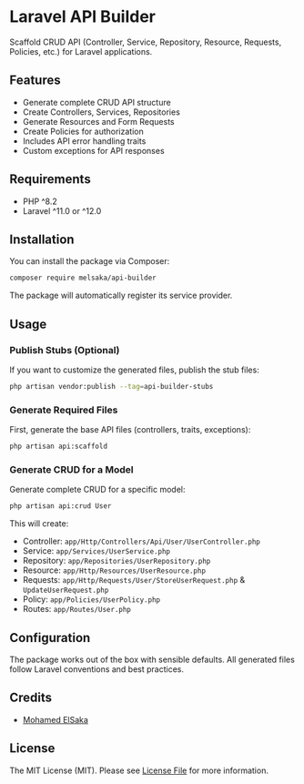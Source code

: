 # Laravel API Builder

Scaffold CRUD API (Controller, Service, Repository, Resource, Requests, Policies, etc.) for Laravel applications.

## Features

- Generate complete CRUD API structure
- Create Controllers, Services, Repositories
- Generate Resources and Form Requests
- Create Policies for authorization
- Includes API error handling traits
- Custom exceptions for API responses

## Requirements

- PHP ^8.2
- Laravel ^11.0 or ^12.0

## Installation

You can install the package via Composer:

```bash
composer require melsaka/api-builder
```

The package will automatically register its service provider.

## Usage

### Publish Stubs (Optional)

If you want to customize the generated files, publish the stub files:

```bash
php artisan vendor:publish --tag=api-builder-stubs
```

### Generate Required Files

First, generate the base API files (controllers, traits, exceptions):

```bash
php artisan api:scaffold
```

### Generate CRUD for a Model

Generate complete CRUD for a specific model:

```bash
php artisan api:crud User
```

This will create:
- Controller: `app/Http/Controllers/Api/User/UserController.php`
- Service: `app/Services/UserService.php`
- Repository: `app/Repositories/UserRepository.php`
- Resource: `app/Http/Resources/UserResource.php`
- Requests: `app/Http/Requests/User/StoreUserRequest.php` & `UpdateUserRequest.php`
- Policy: `app/Policies/UserPolicy.php`
- Routes: `app/Routes/User.php`

## Configuration

The package works out of the box with sensible defaults. All generated files follow Laravel conventions and best practices.

## Credits

- [Mohamed ElSaka](https://github.com/melsaka)

## License

The MIT License (MIT). Please see [License File](LICENSE.md) for more information.